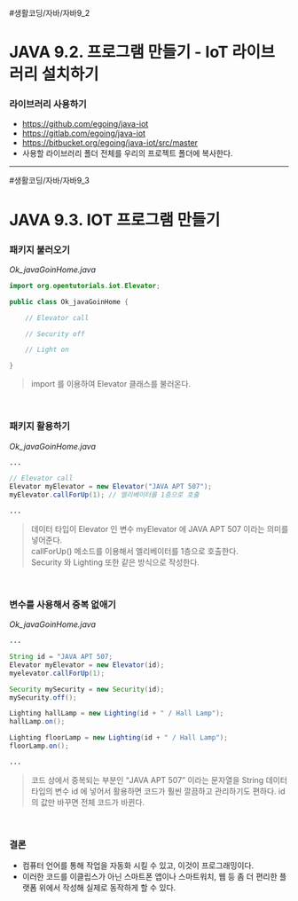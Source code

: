 #생활코딩/자바/자바9_2
# JAVA 9.2. 프로그램 만들기 - IoT 라이브러리 설치하기
### 라이브러리 사용하기
- https://github.com/egoing/java-iot
- https://gitlab.com/egoing/java-iot
- https://bitbucket.org/egoing/java-iot/src/master
- 사용할 라이브러리 폴더 전체를 우리의 프로젝트 폴더에 복사한다.

<hr>

#생활코딩/자바/자바9_3  
# JAVA 9.3. IOT 프로그램 만들기
### 패키지 불러오기
*Ok_javaGoinHome.java*
```java
import org.opentutorials.iot.Elevator;

public class Ok_javaGoinHome {

    // Elevator call

    // Security off

    // Light on

}
```
> import 를 이용하여 Elevator 클래스를 불러온다.  

<br>

### 패키지 활용하기
*Ok_javaGoinHome.java*
```java
...

// Elevator call
Elevator myElevator = new Elevator("JAVA APT 507");
myElevator.callForUp(1); // 엘리베이터를 1층으로 호출 

...
```
> 데이터 타입이 Elevator 인 변수 myElevator 에 JAVA APT 507 이라는 의미를 넣어준다.  
> callForUp() 메소드를 이용해서 엘리베이터를 1층으로 호출한다.  
> Security 와 Lighting 또한 같은 방식으로 작성한다.  

<br>

### 변수를 사용해서 중복 없애기
*Ok_javaGoinHome.java*
```java
...

String id = "JAVA APT 507;
Elevator myElevator = new Elevator(id);
myelevator.callForUp(1);

Security mySecurity = new Security(id);
mySecurity.off();

Lighting hallLamp = new Lighting(id + " / Hall Lamp");
hallLamp.on();

Lighting floorLamp = new Lighting(id + " / Hall Lamp");
floorLamp.on();

...
```
> 코드 상에서 중복되는 부분인 “JAVA APT 507” 이라는 문자열을 String 데이터 타입의 변수 id 에 넣어서 활용하면 코드가 훨씬 깔끔하고 관리하기도 편하다. id 의 값만 바꾸면 전체 코드가 바뀐다.  

<br>

### 결론
- 컴퓨터 언어를 통해 작업을 자동화 시킬 수 있고, 이것이 프로그래밍이다.
- 이러한 코드를 이클립스가 아닌 스마트폰 앱이나 스마트워치, 웹 등 좀 더 편리한 플랫폼 위에서 작성해 실제로 동작하게 할 수 있다.
